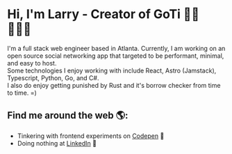 # Hi, I'm Larry - Creator of GoTi 👋🏾 👩🏾‍💻

I'm a full stack web engineer based in Atlanta.  Currently, I am working on an open source social networking app that targeted to be performant, minimal, and easy to host.  
Some technologies I enjoy working with include React, Astro (Jamstack), Typescript, Python, Go, and C#.  
I also do enjoy getting punished by Rust and it's borrow checker from time to time.  =)


## Find me around the web 🌎:
- Tinkering with frontend experiments on <a href="https://codepen.io/larrylwchan"> Codepen</a> 🏓
- Doing nothing at <a href="https://www.linkedin.com/in/larrylwchan/">LinkedIn</a> 💼
